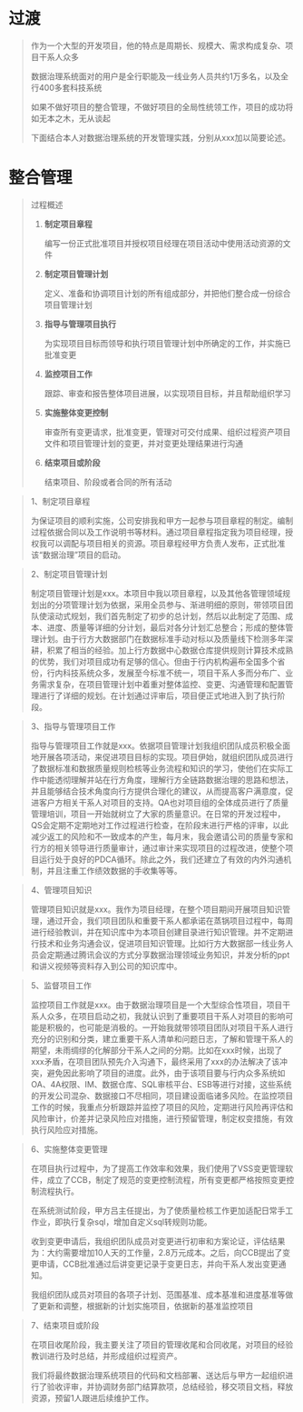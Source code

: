 # 过渡

> 作为一个大型的开发项目，他的特点是周期长、规模大、需求构成复杂、项目干系人众多
>
> 数据治理系统面对的用户是全行职能及一线业务人员共约1万多名，以及全行400多套科技系统
>
> 如果不做好项目的整合管理，不做好项目的全局性统领工作，项目的成功将如无本之木，无从谈起
>
> 下面结合本人对数据治理系统的开发管理实践，分别从xxx加以简要论述。

# 整合管理

> 过程概述
>
> 1. **制定项目章程**
>
>    编写一份正式批准项目并授权项目经理在项目活动中使用活动资源的文件
>
> 2. **制定项目管理计划**
>
>    定义、准备和协调项目计划的所有组成部分，并把他们整合成一份综合项目管理计划
>
> 3. **指导与管理项目执行**
>
>    为实现项目目标而领导和执行项目管理计划中所确定的工作，并实施已批准变更
>
> 4. **监控项目工作**
>
>    跟踪、审查和报告整体项目进展，以实现项目目标，并且帮助组织学习
>
> 5. **实施整体变更控制**
>
>    审查所有变更请求，批准变更，管理对可交付成果、组织过程资产项目文件和项目管理计划的变更，并对变更处理结果进行沟通
>
> 6. **结束项目或阶段**
>
>    结束项目、阶段或者合同的所有活动

> 1、制定项目章程
>
> ​		为保证项目的顺利实施，公司安排我和甲方一起参与项目章程的制定。编制过程依据合同以及工作说明书等材料。通过项目章程指定我为项目经理，授权我可以调配与项目相关的资源。项目章程经甲方负责人发布，正式批准该“数据治理”项目的启动。
>

> 2、制定项目管理计划
>
> ​		制定项目管理计划是xxx。本项目中我以项目章程，以及其他各管理领域规划出的分项管理计划为依据，采用全员参与、渐进明细的原则，带领项目团队使滚动式规划，我们首先制定了初步的总计划，然后以此制定了范围、成本、进度、质量等详细的分计划，最后对各分计划汇总整合；形成的整体管理计划。由于行方大数据部门在数据标准手动对标以及质量线下检测多年深耕，积累了相当的经验。加上行方数据中心数据仓库提供规则计算技术成熟的优势，我们对项目成功有足够的信心。但由于行内机构遍布全国多个省份，行内科技系统众多，发展至今标准不统一，项目干系人多而分布广、业务需求复杂，在项目管理计划中着重对整体监控、变更、沟通管理和配置管理进行了详细的规划。在计划通过评审后，项目便正式地进入到了执行阶段。
>

> 3、指导与管理项目工作
>
> ​		指导与管理项目工作就是xxx。依据项目管理计划我组织团队成员积极全面地开展各项活动，来促进项目目标的实现。项目伊始，就组织团队成员进行了数据标准和数据质量规则检核等业务流程和知识的学习，使他们在实际工作中能透彻理解并站在行方角度，理解行方全链路数据治理的思路和想法，并且能够结合技术角度向行方提供合理化的建议，从而提高客户满意度，促进客户方相关干系人对项目的支持。QA也对项目组的全体成员进行了质量管理培训，项目一开始就树立了大家的质量意识。在日常的开发过程中，QS会定期不定期地对工作过程进行检查，在阶段末进行严格的评审，以此减少返工的风险和不一致成本的产生，每月末，我会邀请公司的质量专家和行方的相关领导进行质量审计，通过审计来实现项目的过程改进，使整个项目运行处于良好的PDCA循环。除此之外，我们还建立了有效的内外沟通机制，并且注重工作绩效数据的手收集等等。
>

> 4、管理项目知识
>
> ​	管理项目知识就是xxx。我作为项目经理，在整个项目期间开展项目知识管理，通过开会，我们项目团队和重要干系人都承诺在蒸锅项目过程中，每周进行经验教训，并在知识库中为本项目创建目录进行知识管理。并不定期进行技术和业务沟通会议，促进项目知识管理。比如行方大数据部一线业务人员会定期通过腾讯会议的方式分享数据治理领域业务知识，并发分析的ppt和讲义视频等资料存入到公司的知识库中。
>

> 5、监督项目工作
>
> ​	监控项目工作就是xxx。由于数据治理项目是一个大型综合性项目，项目干系人众多，在项目启动之初，我就认识到了重要项目干系人对项目的影响可能是积极的，也可能是消极的。一开始我就带领项目团队对项目干系人进行充分的识别和分类，建立重要干系人清单和问题日志，了解和管理干系人的期望，未雨绸缪的化解部分干系人之间的分期。比如在xxx时候，出现了xxx矛盾，在项目团队预先介入沟通下，最终采用了xxx的办法解决了该冲突，避免因此影响了项目的进度。此外，由于该项目要与行内众多系统如OA、4A权限、IM、数据仓库、SQL审核平台、ESB等进行对接，这些系统的开发公司混杂、数据接口不尽相同，项目建设面临诸多风险。在监控项目工作的时候，我重点分析跟踪并监控了项目的风险，定期进行风险再评估和风险审计，价差并记录风险应对措施，进行预留管理，制定权变措施，有效执行风险应对措施。
>

> 6、实施整体变更管理
>
> ​	在项目执行过程中，为了提高工作效率和效果，我们使用了VSS变更管理软件，成立了CCB，制定了规范的变更控制流程，所有变更都严格按照变更控制流程执行。
>
> 在系统测试阶段，甲方吕主任提出，为了使质量检核工作更加适配日常手工作业，即执行复杂sql，增加自定义sql转规则功能。
>
> 收到变更申请后，我组织团队成员对变更进行初审和方案论证，评估结果为：大约需要增加10人天的工作量，2.8万元成本。之后，向CCB提出了变更申请，CCB批准通过后讲变更记录于变更日志，并向干系人发出变更通知。
>
> 我组织团队成员对项目的各项子计划、范围基准、成本基准和进度基准等做了更新和调整，根据新的计划实施项目，依据新的基准监控项目

> 7、结束项目或阶段
>
> ​	在项目收尾阶段，我主要关注了项目的管理收尾和合同收尾，对项目的经验教训进行及时总结，并形成组织过程资产。
>
> 我们将最终数据治理系统项目的代码和文档部署、送达后与甲方一起组织进行了验收评审，并协调财务部门结算款项，总结经验，移交项目文档，释放资源，预留1人跟进后续维护工作。

